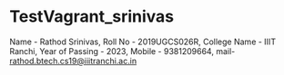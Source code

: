 # TestVagrant_srinivas
Name - Rathod Srinivas,
Roll No - 2019UGCS026R,
College Name - IIIT Ranchi,
Year of Passing - 2023,
Mobile - 9381209664,
mail- rathod.btech.cs19@iiitranchi.ac.in
